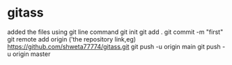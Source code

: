 # gitass
added the files using git line command
git init
git add .
git commit -m "first"
git remote add origin ('the repository link,eg) https://github.com/shweta77774/gitass.git
git push -u origin main
git push -u origin master
